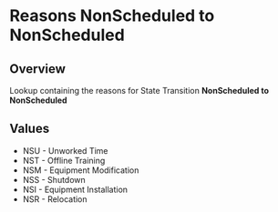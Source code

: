 # Reasons NonScheduled to NonScheduled

## Overview

Lookup containing the reasons for State Transition **NonScheduled to NonScheduled**

## Values

* NSU - Unworked Time
* NST - Offline Training
* NSM - Equipment Modification
* NSS - Shutdown
* NSI - Equipment Installation
* NSR - Relocation